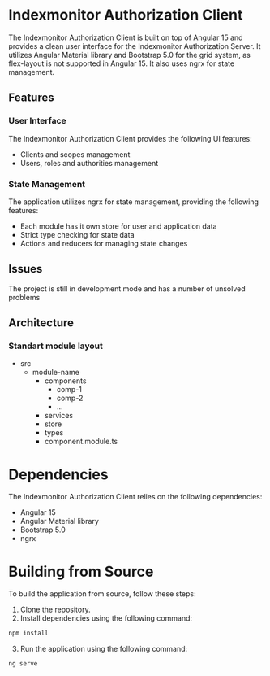 # Indexmonitor Authorization Client

The Indexmonitor Authorization Client is built on top of Angular 15 and provides a clean user interface for the Indexmonitor Authorization Server. It utilizes Angular Material library and Bootstrap 5.0 for the grid system, as flex-layout is not supported in Angular 15. It also uses ngrx for state management.

## Features

### User Interface

The Indexmonitor Authorization Client provides the following UI features:

* Clients and scopes management
* Users, roles and authorities management

### State Management

The application utilizes ngrx for state management, providing the following features:

* Each module has it own store for user and application data
* Strict type checking for state data
* Actions and reducers for managing state changes

## Issues

The project is still in development mode and has a number of unsolved problems

## Architecture

### Standart module layout

- src
  - module-name
    - components   
        - comp-1
        - comp-2
        - ...
    - services
    - store
    - types
    - component.module.ts

# Dependencies

The Indexmonitor Authorization Client relies on the following dependencies:

* Angular 15
* Angular Material library
* Bootstrap 5.0
* ngrx

# Building from Source

To build the application from source, follow these steps:

1. Clone the repository.
2. Install dependencies using the following command:
  ```bash
  npm install
  ```
3. Run the application using the following command:
  ```bash
  ng serve
  ```
